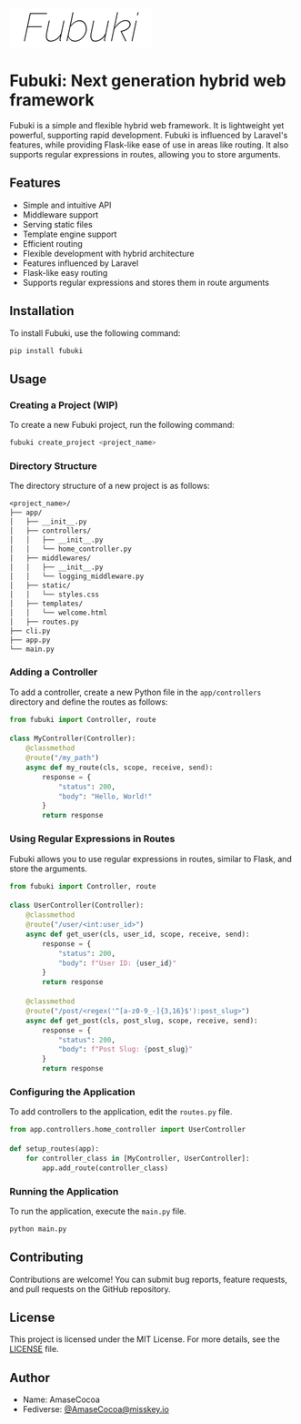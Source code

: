 ![logo](https://raw.githubusercontent.com/fubuki-dev/Fubuki/main/assets/logo.png)
# Fubuki: Next generation hybrid web framework
Fubuki is a simple and flexible hybrid web framework. It is lightweight yet powerful, supporting rapid development. Fubuki is influenced by Laravel's features, while providing Flask-like ease of use in areas like routing. It also supports regular expressions in routes, allowing you to store arguments.

## Features

- Simple and intuitive API
- Middleware support
- Serving static files
- Template engine support
- Efficient routing
- Flexible development with hybrid architecture
- Features influenced by Laravel
- Flask-like easy routing
- Supports regular expressions and stores them in route arguments

## Installation

To install Fubuki, use the following command:

```sh
pip install fubuki
```

## Usage

### Creating a Project (WIP)

To create a new Fubuki project, run the following command:

```sh
fubuki create_project <project_name>
```

### Directory Structure

The directory structure of a new project is as follows:

```
<project_name>/
├── app/
│   ├── __init__.py
│   ├── controllers/
│   │   ├── __init__.py
│   │   └── home_controller.py
│   ├── middlewares/
│   │   ├── __init__.py
│   │   └── logging_middleware.py
│   ├── static/
│   │   └── styles.css
│   ├── templates/
│   │   └── welcome.html
│   ├── routes.py
├── cli.py
├── app.py
└── main.py
```

### Adding a Controller

To add a controller, create a new Python file in the `app/controllers` directory and define the routes as follows:

```python
from fubuki import Controller, route

class MyController(Controller):
    @classmethod
    @route("/my_path")
    async def my_route(cls, scope, receive, send):
        response = {
            "status": 200,
            "body": "Hello, World!"
        }
        return response
```

### Using Regular Expressions in Routes

Fubuki allows you to use regular expressions in routes, similar to Flask, and store the arguments.

```python
from fubuki import Controller, route

class UserController(Controller):
    @classmethod
    @route("/user/<int:user_id>")
    async def get_user(cls, user_id, scope, receive, send):
        response = {
            "status": 200,
            "body": f"User ID: {user_id}"
        }
        return response
    
    @classmethod
    @route("/post/<regex('^[a-z0-9_-]{3,16}$'):post_slug>")
    async def get_post(cls, post_slug, scope, receive, send):
        response = {
            "status": 200,
            "body": f"Post Slug: {post_slug}"
        }
        return response
```

### Configuring the Application

To add controllers to the application, edit the `routes.py` file.

```python
from app.controllers.home_controller import UserController

def setup_routes(app):
    for controller_class in [MyController, UserController]:
        app.add_route(controller_class)
```

### Running the Application

To run the application, execute the `main.py` file.

```sh
python main.py
```

## Contributing

Contributions are welcome! You can submit bug reports, feature requests, and pull requests on the GitHub repository.

## License

This project is licensed under the MIT License. For more details, see the [LICENSE](LICENSE) file.

## Author

- Name: AmaseCocoa
- Fediverse: [@AmaseCocoa@misskey.io](https://misskey.io/@AmaseCocoa) 
